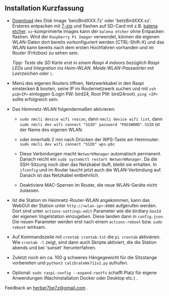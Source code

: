 <!--keywords[Installation_kurz,README]-->

## Installation Kurzfassung

- [Download](https://drive.google.com/drive/folders/11WduKyMzzzmW61bC7l0BlDjjx6e_ImHC?usp=sharing) des Disk Image 'betzBirdXXX.7z' oder 'betzBirdXXX.xz'. Ersteres entpacken mit [7-zip](https://www.7-zip.org/) und flashen auf SD-Card mit z.B. [balena etcher](https://etcher.balena.io/). `xz`-komprimierte Images kann der `balena etcher` ohne Entpacken flashen. Wird der `Raspberry Pi Imager` verwendet, können die eigenen WLAN-Daten dort bereits vorkonfiguriert werden (CTRL-Shift-X) und das WLAN kann bereits nach dem ersten Hochfahren vorhanden und im Router (Fritzbox) zu sehen sein.

  *Tipp: Teste die SD Karte erst in einem Raspi 4 indoors bezüglich Raspi LEDs und Integration ins Heim-WLAN. Meide WLAN-Passwörter mit Leerzeichen oder `\`.*

- Menü des eigenen Routers öffnen, Netzwerkkabel in den Raspi einstecken & booten, seine IP im Routernetzwerk suchen und mit `ssh pi@<IP>` einloggen (Login PW: bird24, Root PW: bird24root). `ping <IP>` sollte erfolgreich sein.

- Das Heimnetz-WLAN folgendermaßen aktivieren:

  - `sudo nmcli device wifi rescan`, dann `nmcli device wifi list`, dann `sudo nmcli dev wifi connect "SSID" password "PASSWORD"`. `SSID` ist der Name des eigenen WLAN.

  - oder innerhalb 2 min nach Drücken der WPS-Taste am Heimrouter: `sudo nmcli dev wifi connect "SSID" wps-pbc`

  - Diese Verbindungen macht `NetworkManager` automatisch permanent. Danach reicht ein `sudo systemctl restart NetworkManager`. Da die SSH-Sitzung noch über das Netzkabel läuft, bleibt sie erhalten. In `ifconfig` und im Router taucht jetzt auch die WLAN-Verbindung auf. Danach ist das Netzkabel entbehrlich.

  - Deaktiviere MAC-Sperren im Router, die neue WLAN-Geräte nicht zulassen.

- Ist die Station im Heimnetz-Router-WLAN angekommen, kann das WebGUI der Station unter `http://<wlan-ip>:8080` aufgerufen werden. Dort sind unter `actions-settings-edit` Parameter wie die birdiary `boxId` der eigenen Vogelstation einzugeben. Diese landen dann in `config.json`. Die neuen Parameter werden erst nach einem `actions-reboot` bzw. `sudo reboot` wirksam.

- Auf Kommandozeile mit `crontab crontab.txt` die `pi crontab` aktivieren. Wie `crontab -l` zeigt, sind dann auch Skripte aktiviert, die die Station abends und bei 'sunset' herunterfahren.

- Zuletzt noch ein ca. 100 g schweres Hängegewicht für die Sitzstange vorbereiten und `python3 calibrateHx711v2.py` aufrufen.

- Optional: `sudo raspi-config --expand-rootfs` schafft Platz für eigene Anwendungen (Nachinstallation Docker oder Desktop etc.) .





Feedback an herber7be7z@gmail.com .